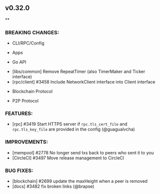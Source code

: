 ## v0.32.0

**

### BREAKING CHANGES:

* CLI/RPC/Config

* Apps

* Go API
- [libs/common] Remove RepeatTimer (also TimerMaker and Ticker interface)
- [rpc/client] \#3458 Include NetworkClient interface into Client interface

* Blockchain Protocol

* P2P Protocol

### FEATURES:
- [rpc] \#3419 Start HTTPS server if `rpc.tls_cert_file` and `rpc.tls_key_file` are provided in the config (@guagualvcha)

### IMPROVEMENTS:

- [mempool] \#2778 No longer send txs back to peers who sent it to you
- [CircleCI] \#3497 Move release management to CircleCI

### BUG FIXES:

- [blockchain] \#2699 update the maxHeight when a peer is removed
- [docs] \#3482 fix broken links (@brapse)
